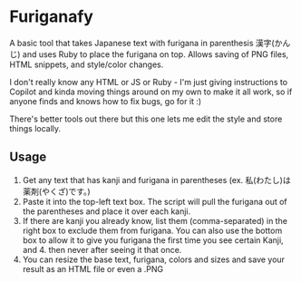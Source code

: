 # Furiganafy
A basic tool that takes Japanese text with furigana in parenthesis 漢字(かんじ) and uses Ruby to place the furigana on top. Allows saving of PNG files, HTML snippets, and style/color changes.

I don't really know any HTML or JS or Ruby - I'm just giving instructions to Copilot and kinda moving things around on my own to make it all work, so if anyone finds and knows how to fix bugs, go for it :)

There's better tools out there but this one lets me edit the style and store things locally. 


## Usage
1. Get any text that has kanji and furigana in parentheses (ex. 私(わたし)は薬剤(やくざ)です。)
2. Paste it into the top-left text box. The script will pull the furigana out of the parentheses and place it over each kanji.
3. If there are kanji you already know, list them (comma-separated) in the right box to exclude them from furigana. You can also use the bottom box to allow it to give you furigana the first time you see certain Kanji, and 4. then never after seeing it that once.
4. You can resize the base text, furigana, colors and sizes and save your result as an HTML file or even a .PNG

